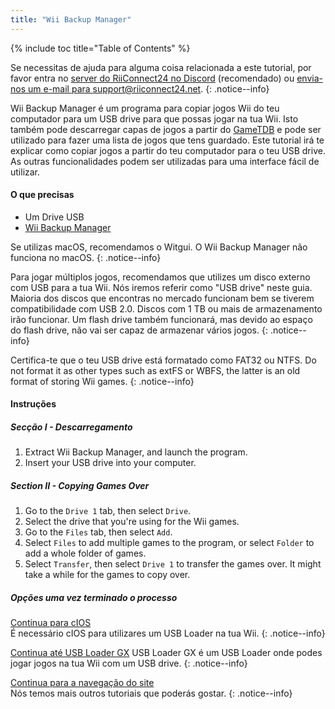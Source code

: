```yaml
---
title: "Wii Backup Manager"
---
```


{% include toc title="Table of Contents" %}

Se necessitas de ajuda para alguma coisa relacionada a este tutorial, por favor entra no [server do RiiConnect24 no Discord](https://discord.gg/b4Y7jfD) (recomendado) ou [envia-nos um e-mail para support@riiconnect24.net](mailto:support@riiconnect24.net).
{: .notice--info}

Wii Backup Manager é um programa para copiar jogos Wii do teu computador para um USB drive para que possas jogar na tua Wii. Isto também pode descarregar capas de jogos a partir do [GameTDB](https://gametdb.com/) e pode ser utilizado para fazer uma lista de jogos que tens guardado. Este tutorial irá te explicar como copiar jogos a partir do teu computador para o teu USB drive. As outras funcionalidades podem ser utilizadas para uma interface fácil de utilizar.
#### O que precisas

* Um Drive USB
* [Wii Backup Manager](https://static.wiidatabase.de/Wii-Backup-Manager.zip)

Se utilizas macOS, recomendamos o Witgui. O Wii Backup Manager não funciona no macOS.
{: .notice--info}

Para jogar múltiplos jogos, recomendamos que utilizes um disco externo com USB para a tua Wii. Nós iremos referir como "USB drive" neste guia. Maioria dos discos que encontras no mercado funcionam bem se tiverem compatibilidade com USB 2.0. Discos com 1 TB ou mais de armazenamento irão funcionar. Um flash drive também funcionará, mas devido ao espaço do flash drive, não vai ser capaz de armazenar vários jogos.
{: .notice--info}

Certifica-te que o teu USB drive está formatado como FAT32 ou NTFS. Do not format it as other types such as extFS or WBFS, the latter is an old format of storing Wii games.
{: .notice--info}

#### Instruções

##### Secção I - Descarregamento

1. Extract Wii Backup Manager, and launch the program.
2. Insert your USB drive into your computer.

##### Section II - Copying Games Over

1. Go to the `Drive 1` tab, then select `Drive`.
2. Select the drive that you're using for the Wii games.
3. Go to the `Files` tab, then select `Add`.
4. Select `Files` to add multiple games to the program, or select `Folder` to add a whole folder of games.
5. Select `Transfer`, then select `Drive 1` to transfer the games over. It might take a while for the games to copy over.

##### Opções uma vez terminado o processo

[Continua para cIOS](cios)<br> É necessário cIOS para utilizares um USB Loader na tua Wii.
{: .notice--info}

[Continua até USB Loader GX](usbloadergx) USB Loader GX é um USB Loader onde podes jogar jogos na tua Wii com um USB drive.
{: .notice--info}

[Continua para a navegação do site](site-navigation)<br> Nós temos mais outros tutoriais que poderás gostar.
{: .notice--info}
